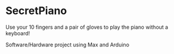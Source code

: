 # SecretPiano

Use your 10 fingers and a pair of gloves to play the piano without a keyboard!

Software/Hardware project using Max and Arduino
